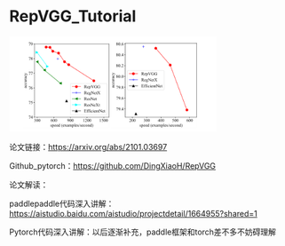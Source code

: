 # RepVGG_Tutorial

<img src="15.png" alt="12" style="zoom: 80%;" />

论文链接：https://arxiv.org/abs/2101.03697

Github_pytorch：https://github.com/DingXiaoH/RepVGG

论文解读：

paddlepaddle代码深入讲解：https://aistudio.baidu.com/aistudio/projectdetail/1664955?shared=1

Pytorch代码深入讲解：以后逐渐补充，paddle框架和torch差不多不妨碍理解

